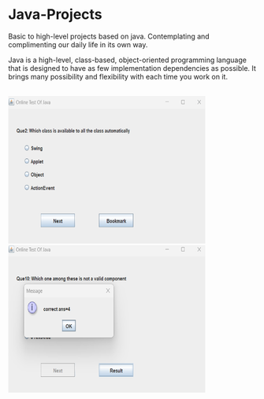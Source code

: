 # Java-Projects

Basic to high-level projects based on java.
Contemplating and complimenting our daily life in its own way.

Java is a high-level, class-based, object-oriented programming language that is designed to have as few implementation dependencies as possible.
It brings many possibility and flexibility with each time you work on it. <br><br>

<img src="https://github.com/Aman-Yadav-1/java-projects/blob/master/onlineTest/ss.png" width="400" height="300"> <img src="https://github.com/Aman-Yadav-1/java-projects/blob/master/onlineTest/ss2.png" width="400" height="300">
